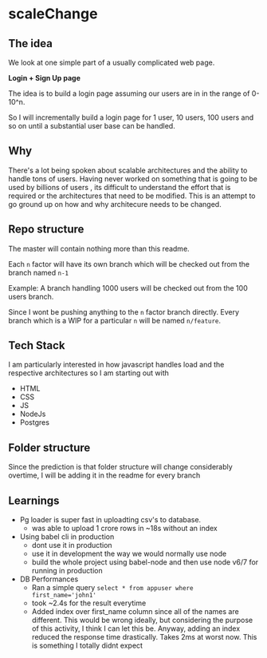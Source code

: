 # scaleChange


## The idea

We look at one simple part of a usually complicated web page.

**Login + Sign Up page**

The idea is to build a login page assuming our users are in in the range of 0-10^n. 

So I will incrementally build a login page for 1 user, 10 users, 100 users and so on until a substantial user base can be handled.

## Why 
There's a lot being spoken about scalable architectures and the ability to handle tons of users.
Having never worked on something that is going to be used by billions of users , its difficult to understand the effort that is required or the architectures that need to be modified. This is an attempt to go ground up on how and why architecure needs to be changed.




## Repo structure

The master will contain nothing more than this readme.

Each `n` factor will have its own branch which will be checked out from the branch named `n-1`

Example: 
A branch handling 1000 users will be checked out from the 100 users branch.

Since I wont be pushing anything to the `n` factor branch directly. Every branch which is a WIP for a particular `n`  will be named `n/feature`.

## Tech Stack

I am particularly interested in how javascript handles load and the respective architectures so I am starting out with 
* HTML
* CSS
* JS
* NodeJs
* Postgres

## Folder structure
Since the prediction is that folder structure will change considerably overtime, I will be adding it in the readme for every branch

## Learnings
- Pg loader is super fast in uploadting csv's to database.
  - was able to upload 1 crore rows in ~18s without an index
- Using babel cli in production
  - dont use it in production
  - use it in development the way we would normally use node
  - build the whole project using babel-node and then use node v6/7 for running in production
- DB Performances
  - Ran a simple query `select * from appuser where first_name='john1'`
  - took ~2.4s for the result everytime
  - Added index over first_name column since all of the names are different. This would be wrong ideally, but considering the purpose of this activity, I think I can let this be. Anyway, adding an index reduced the response time drastically. Takes 2ms at worst now. This is something I totally didnt expect
